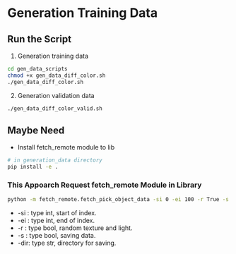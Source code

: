# Generation Training Data

## Run the Script
1. Generation training data
```bash
cd gen_data_scripts
chmod +x gen_data_diff_color.sh
./gen_data_diff_color.sh
```

2. Generation validation data
```bash
./gen_data_diff_color_valid.sh
```

## Maybe Need
* Install fetch_remote module to lib
```bash
# in generation_data directory
pip install -e .
```

### This Appoarch Request fetch_remote Module in Library
```bash
python -m fetch_remote.fetch_pick_object_data -si 0 -ei 100 -r True -s True -dir $SOMEWHERE
```
* -si : type int,  start of index.
* -ei : type int,  end of index.
* -r  : type bool, random texture and light.
* -s  : type bool, saving data.
* -dir: type str,  directory for saving.
